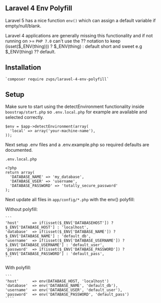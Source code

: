## Laravel 4 Env Polyfill

Laravel 5 has a nice function `env()` which can assign a default variable if empty/null/blank. 

Laravel 4 applications are generally missing this functionality and if not running on >= `PHP 7.0` can't use the ?? notation 
to keep (isset($_ENV(thing))) ? $_ENV(thing) : default short and sweet e.g $_ENV(thing) ?? default.

## Installation

    `composer require zvps/laravel-4-env-polyfill`

## Setup

Make sure to start using the detectEnvironment functionality inside `boostrap/start.php` so `.env.local.php` for example are available and selected correctly.

```
$env = $app->detectEnvironment(array(
  'local' => array('your-machine-name'),
));
```

Next setup .env files and a .env.example.php so required defaults are documented.

`.env.local.php`

```
<?php
return array(
  'DATABASE_NAME' => 'my_database',
  'DATABASE_USER' => 'username',
  'DATABASE_PASSWORD' => 'totally_secure_password'
);
```

Next update all files in `app/config/*.php` with the env() polyfill:


Without polyfill:

    ```
    'host'      => if(isset($_ENV['DATABASEHOST']) ? $_ENV['DATABASE_HOST'] : 'localhost',
    'database'  => if(isset($_ENV['DATABASE_NAME']) ? $_ENV['DATABASE_NAME'] : 'default_db',
    'username'  => if(isset($_ENV['DATABASE_USERNAME']) ? $_ENV['DATABASE_USERNAME'] : 'default_user',
    'password'  => if(isset($_ENV['DATABASE_PASSWORD']) ? $_ENV['DATABASE_PASSWORD'] : 'default_pass',
    ```

With polyfill:

    ```
    'host'      => env(DATABASE_HOST, 'localhost')
    'database'  => env('DATABASE_NAME', 'default_db'),
    'username'  => env('DATABASE_USER', 'default_user'),
    'password'  => env('DATABASE_PASSWORD', 'default_pass')
    ````